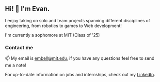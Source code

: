 ## Hi! 👋 I'm Evan.

I enjoy taking on solo and team projects spanning different disciplines of engineering, from robotics to games to Web development!

I'm currently a sophomore at MIT (Class of '25)

### Contact me

📫 My email is [embell@mit.edu](mailto:embell@mit.edu), if you have any questions feel free to send me a note!

For up-to-date information on jobs and internships, check out my [LinkedIn](https://www.linkedin.com/in/evan-m-bell/).

